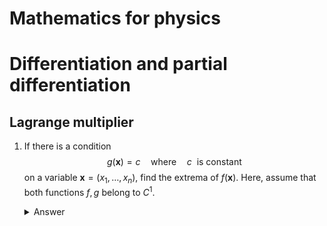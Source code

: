 <h1>Mathematics for physics<h1>

# Differentiation and partial differentiation
## Lagrange multiplier
1. If there is a condition 
    $$
      g(\bm{x})=c\mathrm{\quad where\quad}c\mathrm{\ \ is\ constant}
    $$ on a variable $\bm{x} = (x_1,\ldots, x_n)$, find the extrema of $f(\bm{x})$. Here, assume that both functions $f, g$ belong to $C^1$. 
    <details>
      <summary>Answer</summary>
      
      Under the condition $g(\bm{x})$, a infinitely small variations in variables $\dif \bm{x}$ satisfies equation:
      $$
        \nabla g(\bm{x})\cdot\dif\bm{x} = \sum_{i=1}^n\pardif{g}{x_i}\dif x_i = 0
      $$ so the change in $f$ with respect to these variations in variables can be describe as follows:
      $$
        \begin{aligned}
          \dif f &= \nabla f\cdot\dif\bm{x}\\
          &=\sum_{i=1}^{n}\pardif{f}{x_i}\dif x_i\\
          &=\sum_{i=1}^{n-1}\pardif{f}{x_i}\dif x_i + \pardif{f}{x_n}\left(\pardif{g}{x_n}\right)^{-1}\sum_{i=1}^{n-1}\pardif{g}{x_i}\dif x_i\\
          &=\sum_{i=1}^{n-1}\left(\pardif{f}{x_i} + \lambda\pardif{g}{x_i}\right)\dif x_i
        \end{aligned}
      $$ where $\lambda = \pardif{f}{x_n}\left(\pardif{g}{x_n}\right)^{-1}$. Since $\dif f=0$ on the constrained extrema of $f$ for the arbitrary infinitesimal variations $\dif x_1,\ldots ,\dif x_{n-1}$, the coefficients of $\dif x_i (i=1,\ldots, n-1)$ must be zero:
      $$
        \pardif{f}{x_i} + \lambda\pardif{g}{x_i} = 0\mathrm{\quad for\quad}x=1,\ldots,n-1
      $$ From the definition of $\lambda$, this equation holds for all $i$ between $1$ and $n$ inclusive.

      Therefore, the extrema of a function $f(\bm{x})$ subject to constraints $g(\bm{x}) = c$ can be obtained by solving the extrema problem for $\tilde{f} = f - \lambda g$.
    </details>





<!--
<details open>
  <summary>Answer</summary>
  
</details>
-->